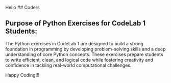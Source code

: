 Hello ## Coders

## Purpose of Python Exercises for CodeLab 1 Students:

The Python exercises in CodeLab 1 are designed to build a strong foundation in programming by developing problem-solving skills and a deep understanding of core Python concepts. These exercises prepare students to write efficient, clean, and logical code while fostering creativity and confidence in tackling real-world computational challenges.

Happy Coding!!!
